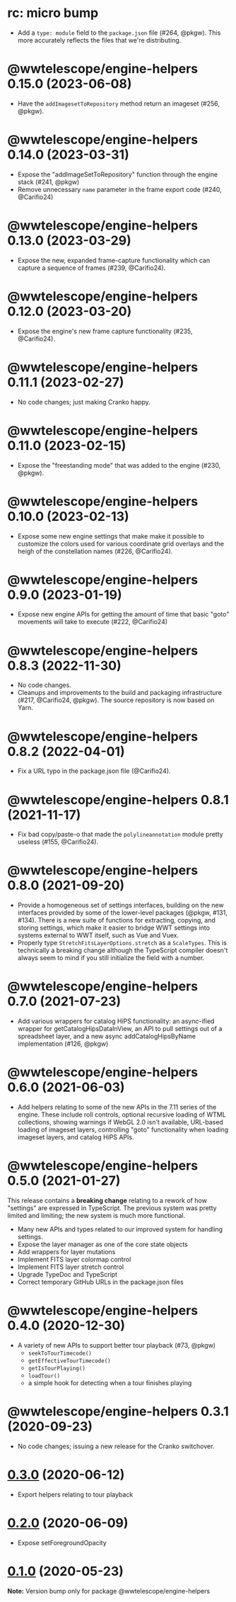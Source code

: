 # rc: micro bump

- Add a `type: module` field to the `package.json` file (#264, @pkgw). This more
  accurately reflects the files that we're distributing.


# @wwtelescope/engine-helpers 0.15.0 (2023-06-08)

- Have the `addImagesetToRepository` method return an imageset (#256, @pkgw).


# @wwtelescope/engine-helpers 0.14.0 (2023-03-31)

- Expose the "addImageSetToRepository" function through the engine stack (#241, @pkgw)
- Remove unnecessary `name` parameter in the frame export code (#240, @Carifio24)


# @wwtelescope/engine-helpers 0.13.0 (2023-03-29)

- Expose the new, expanded frame-capture functionality which can capture a
  sequence of frames (#239, @Carifio24).


# @wwtelescope/engine-helpers 0.12.0 (2023-03-20)

- Expose the engine's new frame capture functionality (#235, @Carifio24).


# @wwtelescope/engine-helpers 0.11.1 (2023-02-27)

- No code changes; just making Cranko happy.


# @wwtelescope/engine-helpers 0.11.0 (2023-02-15)

- Expose the "freestanding mode" that was added to the engine (#230, @pkgw).


# @wwtelescope/engine-helpers 0.10.0 (2023-02-13)

- Expose some new engine settings that make make it possible to customize the
  colors used for various coordinate grid overlays and the heigh of the
  constellation names (#226, @Carifio24).


# @wwtelescope/engine-helpers 0.9.0 (2023-01-19)

- Expose new engine APIs for getting the amount of time that basic "goto"
  movements will take to execute (#222, @Carifio24)


# @wwtelescope/engine-helpers 0.8.3 (2022-11-30)

- No code changes.
- Cleanups and improvements to the build and packaging infrastructure (#217,
  @Carifio24, @pkgw). The source repository is now based on Yarn.


# @wwtelescope/engine-helpers 0.8.2 (2022-04-01)

- Fix a URL typo in the package.json file (@Carifio24).


# @wwtelescope/engine-helpers 0.8.1 (2021-11-17)

- Fix bad copy/paste-o that made the `polylineannotation` module pretty useless
  (#155, @Carifio24).


# @wwtelescope/engine-helpers 0.8.0 (2021-09-20)

- Provide a homogeneous set of settings interfaces, building on the new
  interfaces provided by some of the lower-level packages (@pkgw, #131, #134).
  There is a new suite of functions for extracting, copying, and storing
  settings, which make it easier to bridge WWT settings into systems external to
  WWT itself, such as Vue and Vuex.
- Properly type `StretchFitsLayerOptions.stretch` as a `ScaleTypes`. This
  is technically a breaking change although the TypeScript compiler doesn't
  always seem to mind if you still initialize the field with a number.


# @wwtelescope/engine-helpers 0.7.0 (2021-07-23)

- Add various wrappers for catalog HiPS functionality: an async-ified wrapper
  for getCatalogHipsDataInView, an API to pull settings out of a spreadsheet
  layer, and a new async addCatalogHipsByName implementation (#126, @pkgw)


# @wwtelescope/engine-helpers 0.6.0 (2021-06-03)

- Add helpers relating to some of the new APIs in the 7.11 series of the engine.
  These include roll controls, optional recursive loading of WTML collections,
  showing warnings if WebGL 2.0 isn't available, URL-based loading of imageset
  layers, controlling "goto" functionality when loading imageset layers, and
  catalog HiPS APIs.


# @wwtelescope/engine-helpers 0.5.0 (2021-01-27)

This release contains a **breaking change** relating to a rework of how
"settings" are expressed in TypeScript. The previous system was pretty limited
and limiting; the new system is much more functional.

- Many new APIs and types related to our improved system for handling settings.
- Expose the layer manager as one of the core state objects
- Add wrappers for layer mutations
- Implement FITS layer colormap control
- Implement FITS layer stretch control
- Upgrade TypeDoc and TypeScript
- Correct temporary GitHub URLs in the package.json files


# @wwtelescope/engine-helpers 0.4.0 (2020-12-30)

- A variety of new APIs to support better tour playback (#73, @pkgw)
  - `seekToTourTimecode()`
  - `getEffectiveTourTimecode()`
  - `getIsTourPlaying()`
  - `loadTour()`
  - a simple hook for detecting when a tour finishes playing


# @wwtelescope/engine-helpers 0.3.1 (2020-09-23)

- No code changes; issuing a new release for the Cranko switchover.


# [0.3.0](https://github.com/pkgw/wwt-webgl-engine/compare/@wwtelescope/engine-helpers@0.3.0-beta.1...@wwtelescope/engine-helpers@0.3.0) (2020-06-12)

- Export helpers relating to tour playback


# [0.2.0](https://github.com/pkgw/wwt-webgl-engine/compare/@wwtelescope/engine-helpers@0.2.0-beta.0...@wwtelescope/engine-helpers@0.2.0) (2020-06-09)

- Expose setForegroundOpacity


# [0.1.0](https://github.com/pkgw/wwt-webgl-engine/compare/@wwtelescope/engine-helpers@0.1.0-beta.2...@wwtelescope/engine-helpers@0.1.0) (2020-05-23)

**Note:** Version bump only for package @wwtelescope/engine-helpers
